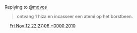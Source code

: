 Replying to [@mdvos](https://twitter.com/@mdvos/status/3209162343325696)

> ontvang 1 hiza en incasseer een atemi op het borstbeen\.

<img src="../../media/tweet.ico" width="12" /> [Fri Nov 12 22:27:08 +0000 2010](https://twitter.com/DromerDenker/status/3212223149248512)